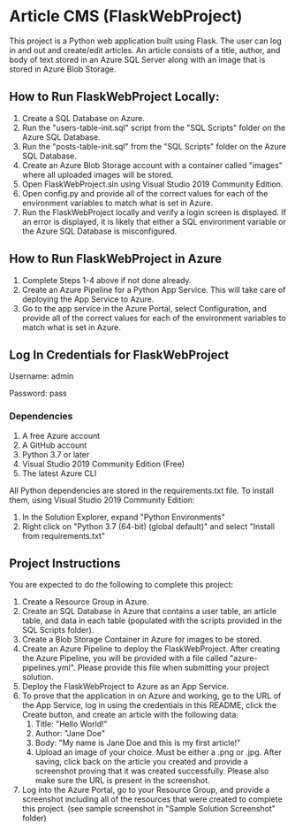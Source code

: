 # Article CMS (FlaskWebProject)
This project is a Python web application built using Flask. The user can log in and out and create/edit articles. An article consists of a title, author, and body of text stored in an Azure SQL Server along with an image that is stored in Azure Blob Storage.

## How to Run FlaskWebProject Locally:
1. Create a SQL Database on Azure.
2. Run the "users-table-init.sql" script from the "SQL Scripts" folder on the Azure SQL Database.
3. Run the "posts-table-init.sql" from the "SQL Scripts" folder on the Azure SQL Database.
4. Create an Azure Blob Storage account with a container called "images" where all uploaded images will be stored.
5. Open FlaskWebProject.sln using Visual Studio 2019 Community Edition.
6. Open config.py and provide all of the correct values for each of the environment variables to match what is set in Azure.
7. Run the FlaskWebProject locally and verify a login screen is displayed. If an error is displayed, it is likely that either a SQL environment variable or the Azure SQL Database is misconfigured.

## How to Run FlaskWebProject in Azure
1. Complete Steps 1-4 above if not done already.
5. Create an Azure Pipeline for a Python App Service. This will take care of deploying the App Service to Azure.
6. Go to the app service in the Azure Portal, select Configuration, and provide all of the correct values for each of the environment variables to match what is set in Azure.

## Log In Credentials for FlaskWebProject
Username: admin

Password: pass

### Dependencies

1. A free Azure account
2. A GitHub account
3. Python 3.7 or later
4. Visual Studio 2019 Community Edition (Free)
5. The latest Azure CLI

All Python dependencies are stored in the requirements.txt file. To install them, using Visual Studio 2019 Community Edition:
1. In the Solution Explorer, expand "Python Environments"
2. Right click on "Python 3.7 (64-bit) (global default)" and select "Install from requirements.txt"

## Project Instructions

You are expected to do the following to complete this project:
1. Create a Resource Group in Azure.
2. Create an SQL Database in Azure that contains a user table, an article table, and data in each table (populated with the scripts provided in the SQL Scripts folder).
3. Create a Blob Storage Container in Azure for images to be stored.
4. Create an Azure Pipeline to deploy the FlaskWebProject. After creating the Azure Pipeline, you will be provided with a file called "azure-pipelines.yml". Please provide this file when submitting your project solution.
6. Deploy the FlaskWebProject to Azure as an App Service.
7. To prove that the application in on Azure and working, go to the URL of the App Service, log in using the credentials in this README, click the Create button, and create an article with the following data:
	1. Title: "Hello World!"
	2. Author: "Jane Doe"
	3. Body: "My name is Jane Doe and this is my first article!"
	4. Upload an image of your choice. Must be either a .png or .jpg.
   After saving, click back on the article you created and provide a screenshot proving that it was created successfully. Please also make sure the URL is present in the screenshot.
8. Log into the Azure Portal, go to your Resource Group, and provide a screenshot including all of the resources that were created to complete this project. (see sample screenshot in "Sample Solution Screenshot" folder)